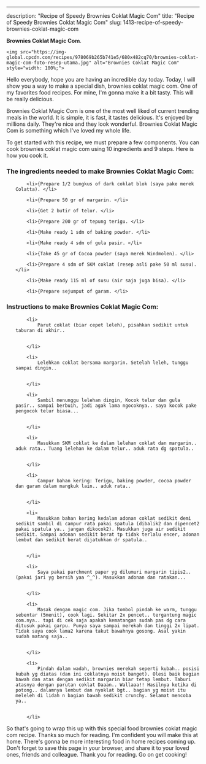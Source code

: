 ---
description: "Recipe of Speedy Brownies Coklat Magic Com"
title: "Recipe of Speedy Brownies Coklat Magic Com"
slug: 1413-recipe-of-speedy-brownies-coklat-magic-com

<p>
	<strong>Brownies Coklat Magic Com</strong>. 
	
</p>
<p>
	
	<img src="https://img-global.cpcdn.com/recipes/978069b265b741e5/680x482cq70/brownies-coklat-magic-com-foto-resep-utama.jpg" alt="Brownies Coklat Magic Com" style="width: 100%;">
	
	
</p>
<p>
	Hello everybody, hope you are having an incredible day today. Today, I will show you a way to make a special dish, brownies coklat magic com. One of my favorites food recipes. For mine, I'm gonna make it a bit tasty. This will be really delicious.
</p>
	
<p>
	
</p>
<p>
	Brownies Coklat Magic Com is one of the most well liked of current trending meals in the world. It is simple, it is fast, it tastes delicious. It's enjoyed by millions daily. They're nice and they look wonderful. Brownies Coklat Magic Com is something which I've loved my whole life.
</p>

<p>
To get started with this recipe, we must prepare a few components. You can cook brownies coklat magic com using 10 ingredients and 9 steps. Here is how you cook it.
</p>

<h3>The ingredients needed to make Brownies Coklat Magic Com:</h3>

<ol>
	
		<li>{Prepare 1/2 bungkus of dark coklat blok (saya pake merek Colatta). </li>
	
		<li>{Prepare 50 gr of margarin. </li>
	
		<li>{Get 2 butir of telur. </li>
	
		<li>{Prepare 200 gr of tepung terigu. </li>
	
		<li>{Make ready 1 sdm of baking powder. </li>
	
		<li>{Make ready 4 sdm of gula pasir. </li>
	
		<li>{Take 45 gr of Cocoa powder (saya merek Windmolen). </li>
	
		<li>{Prepare 4 sdm of SKM coklat (resep asli pake 50 ml susu). </li>
	
		<li>{Make ready 115 ml of susu (air saja juga bisa). </li>
	
		<li>{Prepare sejumput of garam. </li>
	
</ol>
<p>
	
</p>

<h3>Instructions to make Brownies Coklat Magic Com:</h3>

<ol>
	
		<li>
			Parut coklat (biar cepet leleh), pisahkan sedikit untuk taburan di akhir..
			
			
		</li>
	
		<li>
			Lelehkan coklat bersama margarin. Setelah leleh, tunggu sampai dingin..
			
			
		</li>
	
		<li>
			Sambil menunggu lelehan dingin, Kocok telur dan gula pasir.. sampai berbuih, jadi agak lama ngocoknya.. saya kocok pake pengocok telur biasa...
			
			
		</li>
	
		<li>
			Masukkan SKM coklat ke dalam lelehan coklat dan margarin.. aduk rata.. Tuang lelehan ke dalam telur.. aduk rata dg spatula..
			
			
		</li>
	
		<li>
			Campur bahan kering: Terigu, baking powder, cocoa powder dan garam dalam mangkuk lain.. aduk rata..
			
			
		</li>
	
		<li>
			Masukkan bahan kering kedalam adonan coklat sedikit demi sedikit sambil di campur rata pakai spatula (dibalik2 dan dipencet2 pakai spatula ya.. jangan dikocok2). Masukkan juga air sedikit sedikit. Sampai adonan sedikit berat tp tidak terlalu encer, adonan lembut dan sedikit berat dijatuhkan dr spatula..
			
			
		</li>
	
		<li>
			Saya pakai parchment paper yg dilumuri margarin tipis2.. (pakai jari yg bersih yaa ^_^). Masukkan adonan dan ratakan...
			
			
		</li>
	
		<li>
			Masak dengan magic com. Jika tombol pindah ke warm, tunggu sebentar (5menit), cook lagi. Sekitar 2x pencet.. tergantung magic com.nya.. tapi di cek saja apakah kematangan sudah pas dg cara ditusuk pakai garpu. Punya saya sampai merekah dan tinggi 2x lipat. Tidak saya cook lama2 karena takut bawahnya gosong. Asal yakin sudah matang saja..
			
			
		</li>
	
		<li>
			Pindah dalam wadah, brownies merekah seperti kubah.. posisi kubah yg diatas (dan ini coklatnya moist banget). Olesi baik bagian bawah dan atas dengan sedikit margarin biar tetap lembut. Taburi atasnya dengan parutan coklat Daaan.. Wallaaa!! Hasilnya ketika di potong.. dalamnya lembut dan nyoklat bgt.. bagian yg moist itu meleleh di lidah n bagian bawah sedikit crunchy. Selamat mencoba ya..
			
			
		</li>
	
</ol>

<p>
	
</p>

<p>
	So that's going to wrap this up with this special food brownies coklat magic com recipe. Thanks so much for reading. I'm confident you will make this at home. There's gonna be more interesting food in home recipes coming up. Don't forget to save this page in your browser, and share it to your loved ones, friends and colleague. Thank you for reading. Go on get cooking!
</p>
